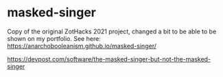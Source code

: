 # masked-singer
Copy of the original ZotHacks 2021 project, changed a bit to be able to be shown on my portfolio.
See here: https://anarchobooleanism.github.io/masked-singer/

https://devpost.com/software/the-masked-singer-but-not-the-masked-singer
